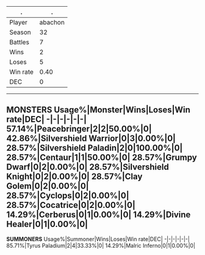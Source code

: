 .|.
-|-
Player|abachon
Season|32
Battles|7
Wins|2
Loses|5
Win rate|0.40
DEC|0
---
**MONSTERS**
Usage%|Monster|Wins|Loses|Win rate|DEC|
-|-|-|-|-|-|
57.14%|Peacebringer|2|2|50.00%|0|
42.86%|Silvershield Warrior|0|3|0.00%|0|
28.57%|Silvershield Paladin|2|0|100.00%|0|
28.57%|Centaur|1|1|50.00%|0|
28.57%|Grumpy Dwarf|0|2|0.00%|0|
28.57%|Silvershield Knight|0|2|0.00%|0|
28.57%|Clay Golem|0|2|0.00%|0|
28.57%|Cyclops|0|2|0.00%|0|
28.57%|Cocatrice|0|2|0.00%|0|
14.29%|Cerberus|0|1|0.00%|0|
14.29%|Divine Healer|0|1|0.00%|0|
---
**SUMMONERS**
Usage%|Summoner|Wins|Loses|Win rate|DEC|
-|-|-|-|-|-|
85.71%|Tyrus Paladium|2|4|33.33%|0|
14.29%|Malric Inferno|0|1|0.00%|0|
